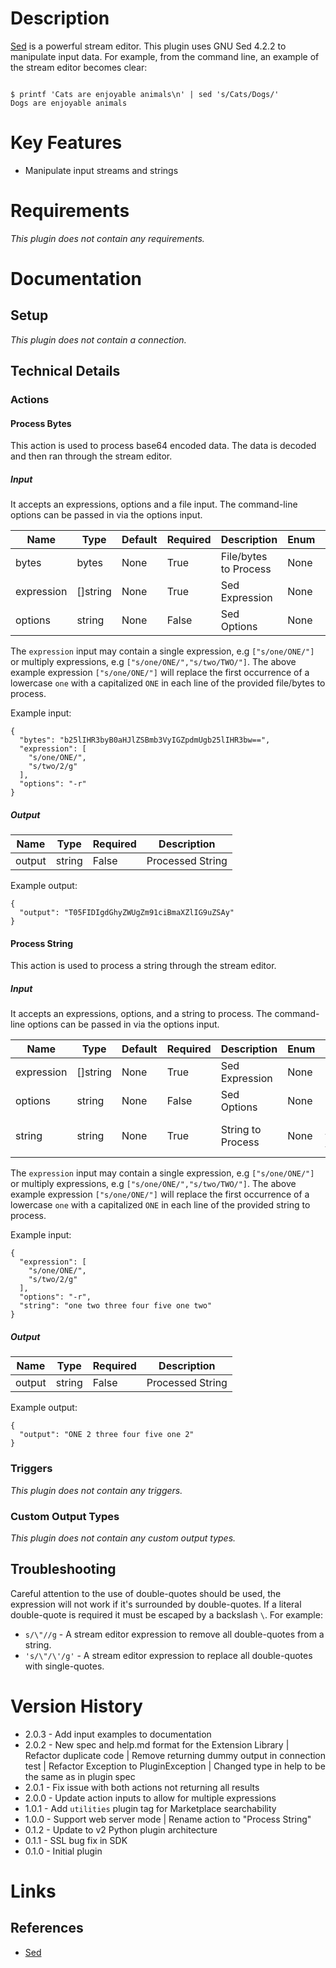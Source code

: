 # Description

[Sed](https://www.gnu.org/software/sed/manual/sed.html) is a powerful stream editor. This plugin uses GNU Sed 4.2.2 to manipulate input data.
For example, from the command line, an example of the stream editor becomes clear:

```

$ printf 'Cats are enjoyable animals\n' | sed 's/Cats/Dogs/'
Dogs are enjoyable animals

```

# Key Features

* Manipulate input streams and strings

# Requirements

_This plugin does not contain any requirements._

# Documentation

## Setup

_This plugin does not contain a connection._

## Technical Details

### Actions

#### Process Bytes

This action is used to process base64 encoded data. The data is decoded and then ran through the stream editor.

##### Input

It accepts an expressions, options and a file input. The command-line options can be passed in via the options input.

|Name|Type|Default|Required|Description|Enum|Example|
|----|----|-------|--------|-----------|----|-------|
|bytes|bytes|None|True|File/bytes to Process|None|b25lIHR3byB0aHJlZSBmb3VyIGZpdmUgb25lIHR3bw==|
|expression|[]string|None|True|Sed Expression|None|["s/one/ONE/", "s/two/2/g"]|
|options|string|None|False|Sed Options|None|-r|

The `expression` input may contain a single expression, e.g `["s/one/ONE/"]` or multiply expressions, e.g `["s/one/ONE/","s/two/TWO/"]`.
The above example expression `["s/one/ONE/"]` will replace the first occurrence of a lowercase `one` with a capitalized `ONE` in each line of the provided file/bytes to process.

Example input:

```
{
  "bytes": "b25lIHR3byB0aHJlZSBmb3VyIGZpdmUgb25lIHR3bw==",
  "expression": [
    "s/one/ONE/",
    "s/two/2/g"
  ],
  "options": "-r"
}
```

##### Output

|Name|Type|Required|Description|
|----|----|--------|-----------|
|output|string|False|Processed String|

Example output:

```
{
  "output": "T05FIDIgdGhyZWUgZm91ciBmaXZlIG9uZSAy"
}
```

#### Process String

This action is used to process a string through the stream editor.

##### Input

It accepts an expressions, options, and a string to process. The command-line options can be passed in via the options input.

|Name|Type|Default|Required|Description|Enum|Example|
|----|----|-------|--------|-----------|----|-------|
|expression|[]string|None|True|Sed Expression|None|["s/one/ONE/", "s/two/2/g"]|
|options|string|None|False|Sed Options|None|-r|
|string|string|None|True|String to Process|None|one two three four five one two|

The `expression` input may contain a single expression, e.g `["s/one/ONE/"]` or multiply expressions, e.g `["s/one/ONE/","s/two/TWO/"]`.
The above example expression `["s/one/ONE/"]` will replace the first occurrence of a lowercase `one` with a capitalized `ONE` in each line of the provided string to process.

Example input:

```
{
  "expression": [
    "s/one/ONE/",
    "s/two/2/g"
  ],
  "options": "-r",
  "string": "one two three four five one two"
}
```

##### Output

|Name|Type|Required|Description|
|----|----|--------|-----------|
|output|string|False|Processed String|

Example output:

```
{
  "output": "ONE 2 three four five one 2"
}
```

### Triggers

_This plugin does not contain any triggers._

### Custom Output Types

_This plugin does not contain any custom output types._

## Troubleshooting

Careful attention to the use of double-quotes should be used, the expression will not work if it's surrounded by double-quotes.
If a literal double-quote is required it must be escaped by a backslash `\`. For example:

* `s/\"//g` - A stream editor expression to remove all double-quotes from a string.
* `'s/\"/\'/g'` - A stream editor expression to replace all double-quotes with single-quotes.

# Version History

* 2.0.3 - Add input examples to documentation
* 2.0.2 - New spec and help.md format for the Extension Library | Refactor duplicate code | Remove returning dummy output in connection test | Refactor Exception to PluginException | Changed type in help to be the same as in plugin spec
* 2.0.1 - Fix issue with both actions not returning all results
* 2.0.0 - Update action inputs to allow for multiple expressions
* 1.0.1 - Add `utilities` plugin tag for Marketplace searchability
* 1.0.0 - Support web server mode | Rename action to "Process String"
* 0.1.2 - Update to v2 Python plugin architecture
* 0.1.1 - SSL bug fix in SDK
* 0.1.0 - Initial plugin

# Links

## References

* [Sed](https://www.gnu.org/software/sed/manual/sed.html)
